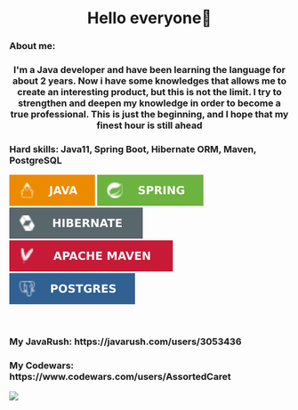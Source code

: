 <body>
  <center>
    <big><b></big><h1 align="center"> Hello everyone👋 </h1></b></big>
    <h3 align="left"> About me: </h3>
    <h3 align="center"> I'm a Java developer and have been learning the language for about 2 years. Now i have some knowledges that allows me to create an interesting product, but this is not the limit. 
    I try to strengthen and deepen my knowledge in order to become a true professional. This is just the beginning, and I hope that my finest hour is still ahead</h3>
    <h3 align="left"> Hard skills: Java11, Spring Boot, Hibernate ORM, Maven, PostgreSQL</h3>
    <p align="left"><img src= "https://github.com/AssortedCaret/AssortedCaret/blob/main/Badges/java.svg">
    <img src= "https://github.com/AssortedCaret/AssortedCaret/blob/main/Badges/spring.svg">
    <img src= "https://github.com/AssortedCaret/AssortedCaret/blob/main/Badges/hibernate.svg">
    <img src="https://github.com/AssortedCaret/AssortedCaret/blob/main/Badges/Maven.svg">
    <img src="https://github.com/AssortedCaret/AssortedCaret/blob/main/Badges/postgres.svg"></p>
    <br><h3 align="left"> My JavaRush: https://javarush.com/users/3053436</h3>
    <h3 align="left"> My Codewars: https://www.codewars.com/users/AssortedCaret</h3>
    <p align="left"><img src= "https://www.codewars.com/users/AssortedCaret/badges/large"></p>
  </center>
</body>
<!--
**AssortedCaret/AssortedCaret** is a ✨ _special_ ✨ repository because its `README.md` (this file) appears on your GitHub profile.

Here are some ideas to get you started:

- 🔭 I’m currently working on ...
- 🌱 I’m currently learning ...
- 👯 I’m looking to collaborate on ...
- 🤔 I’m looking for help with ...
- 💬 Ask me about ...
- 📫 How to reach me: ...
- 😄 Pronouns: ...
- ⚡ Fun fact: ...
-->
